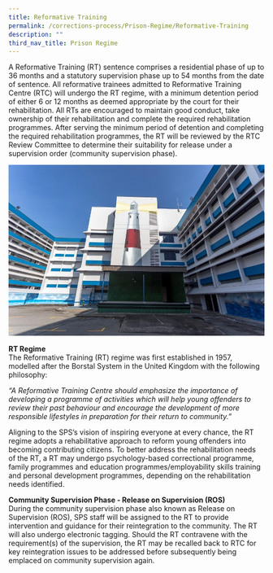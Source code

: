 ```yaml
---
title: Reformative Training
permalink: /corrections-process/Prison-Regime/Reformative-Training
description: ""
third_nav_title: Prison Regime
---
```

A Reformative Training (RT) sentence comprises a residential phase of up to 36 months and a statutory supervision phase up to 54 months from the date of sentence.  All reformative trainees admitted to Reformative Training Centre (RTC) will undergo the RT regime, with a minimum detention period of either 6 or 12 months as deemed appropriate by the court for their rehabilitation. All RTs are encouraged to maintain good conduct, take ownership of their rehabilitation and complete the required rehabilitation programmes. After serving the minimum period of detention and completing the required rehabilitation programmes, the RT will be reviewed by the RTC Review Committee to determine their suitability for release under a supervision order (community supervision phase). 

![](/images/Rehabilitation/RTC.jpg)

**RT Regime** <br>
The Reformative Training (RT) regime was first established in 1957, modelled after the Borstal System in the United Kingdom with the following philosophy:

*“A Reformative Training Centre should emphasize the importance of developing a programme of activities which will help young offenders to review their past behaviour and encourage the development of more responsible lifestyles in preparation for their return to community.”*

Aligning to the SPS’s vision of inspiring everyone at every chance, the RT regime adopts a rehabilitative approach to reform young offenders into becoming contributing citizens. To better address the rehabilitation needs of the RT, a RT may undergo psychology-based correctional programme, family programmes and education programmes/employability skills training and personal development programmes, depending on the rehabilitation needs identified. 

**Community Supervision Phase - Release on Supervision (ROS)**<br>
During the community supervision phase also known as Release on Supervision (ROS), SPS staff will be assigned to the RT to provide intervention and guidance for their reintegration to the community. The RT will also undergo electronic tagging. Should the RT contravene with the requirement(s) of the supervision, the RT may be recalled back to RTC for key reintegration issues to be addressed before subsequently being emplaced on community supervision again. 
